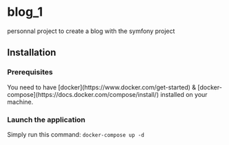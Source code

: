 # blog_1
personnal project to create a blog with the symfony project

<h2> Installation </h2>

<h3>Prerequisites</h3>
You need to have [docker](https://www.docker.com/get-started) & [docker-compose](https://docs.docker.com/compose/install/) installed on your machine.


<h3>Launch the application</h3>
Simply run this command:
<code>docker-compose up -d</code>
